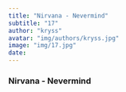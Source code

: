 ```yaml
---
title: "Nirvana - Nevermind"
subtitle: "17"
author: "kryss"
avatar: "img/authors/kryss.jpg"
image: "img/17.jpg"
date:
---
```


### Nirvana - Nevermind
